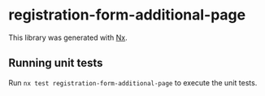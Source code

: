 # registration-form-additional-page

This library was generated with [Nx](https://nx.dev).

## Running unit tests

Run `nx test registration-form-additional-page` to execute the unit tests.
